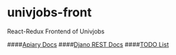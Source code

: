 # univjobs-front
React-Redux Frontend of Univjobs

####[Apiary Docs](http://docs.univjobsback.apiary.io/#reference)
####[Djano REST Docs](http://eoymxx-univjobs-back-staging-univjobs.runnableapp.com/docs/)
####[TODO List](https://docs.google.com/document/d/1ZW2r_lyV3ygSJRpbGj_HkBTbvolB16ZqRAK8FUmruJI/edit)
